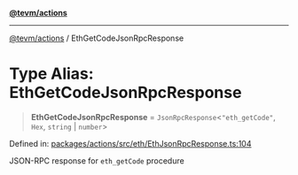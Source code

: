 [**@tevm/actions**](../README.md)

***

[@tevm/actions](../globals.md) / EthGetCodeJsonRpcResponse

# Type Alias: EthGetCodeJsonRpcResponse

> **EthGetCodeJsonRpcResponse** = `JsonRpcResponse`\<`"eth_getCode"`, `Hex`, `string` \| `number`\>

Defined in: [packages/actions/src/eth/EthJsonRpcResponse.ts:104](https://github.com/evmts/tevm-monorepo/blob/main/packages/actions/src/eth/EthJsonRpcResponse.ts#L104)

JSON-RPC response for `eth_getCode` procedure
